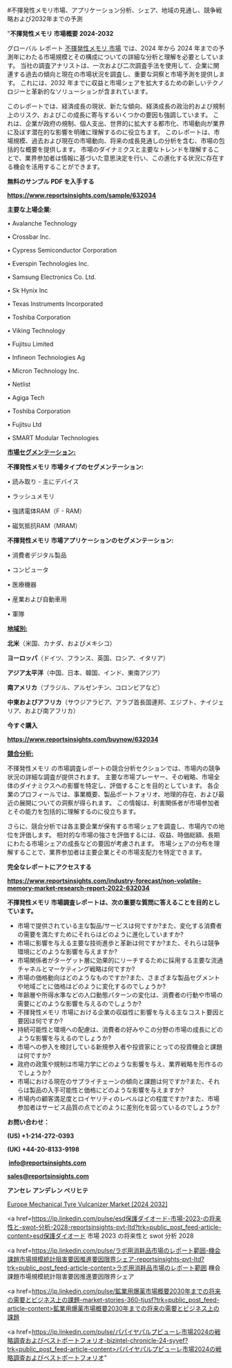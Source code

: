 #不揮発性メモリ市場、アプリケーション分析、シェア、地域の見通し、競争戦略および2032年までの予測

"<strong>不揮発性メモリ 市場概要 2024-2032</strong>

グローバル レポート <a href=https://www.reportsinsights.com/sample/632034>不揮発性メモリ 市場</a> では、2024 年から 2024 年までの予測年にわたる市場規模とその構成についての詳細な分析と理解を必要としています。 当社の調査アナリストは、一次および二次調査手法を使用して、企業に関連する過去の傾向と現在の市場状況を調査し、重要な洞察と市場予測を提供します。 これには、2032 年までに収益と市場シェアを拡大​​するための新しいテクノロジーと革新的なソリューションが含まれています。

このレポートでは、経済成長の現状、新たな傾向、経済成長の政治的および規制上のリスク、およびこの成長に寄与するいくつかの要因も強調しています。 これは、企業が政府の規制、個人支出、世界的に拡大する都市化、市場動向が業界に及ぼす潜在的な影響を明確に理解するのに役立ちます。 このレポートは、市場規模、過去および現在の市場動向、将来の成長見通しの分析を含む、市場の包括的な概要を提供します。 市場のダイナミクスと主要なトレンドを理解することで、業界参加者は情報に基づいた意思決定を行い、この進化する状況に存在する機会を活用することができます。

<strong><b>無料のサンプル PDF を入手する</b></strong>

<a href=https://www.reportsinsights.com/sample/632034><strong><u>https://www.reportsinsights.com/sample/632034</u></strong></a>

<strong>主要な上場企業:</strong>

• Avalanche Technology

• Crossbar Inc.

• Cypress Semiconductor Corporation

• Everspin Technologies Inc.

• Samsung Electronics Co. Ltd.

• Sk Hynix Inc

• Texas Instruments Incorporated

• Toshiba Corporation

• Viking Technology

• Fujitsu Limited

• Infineon Technologies Ag

• Micron Technology Inc.

• Netlist

• Agiga Tech

• Toshiba Corporation

• Fujitsu Ltd

• SMART Modular Technologies

<strong><u>市場セグメンテーション</u></strong><strong><u>:</u></strong>

<strong>不揮発性メモリ 市場タイプのセグメンテーション:</strong>

• 読み取り - 主にデバイス

• ラッシュメモリ

• 強誘電体RAM（F - RAM）

• 磁気抵抗RAM（MRAM）

<strong>不揮発性メモリ 市場アプリケーションのセグメンテーション:</strong>

• 消費者デジタル製品

• コンピュータ

• 医療機器

• 産業および自動車用

• 軍隊

<strong><u>地域別</u></strong><strong><u>:</u></strong>

<strong>北米</strong>（米国、カナダ、およびメキシコ）

<strong>ヨーロッパ</strong>（ドイツ、フランス、英国、ロシア、イタリア）

<strong>アジア太平洋</strong>（中国、日本、韓国、インド、東南アジア）

<strong>南アメリカ</strong>（ブラジル、アルゼンチン、コロンビアなど）

<strong>中東およびアフリカ</strong>（サウジアラビア、アラブ首長国連邦、エジプト、ナイジェリア、および南アフリカ）

<strong>今すぐ購入</strong>

<a href=https://www.reportsinsights.com/buynow/632034><strong><u>https://www.reportsinsights.com/buynow/632034</u></strong></a>

<strong><u>競合分析:</u></strong>

不揮発性メモリ の市場調査レポートの競合分析セクションでは、市場内の競争状況の詳細な調査が提供されます。 主要な市場プレーヤー、その戦略、市場全体のダイナミクスへの影響を特定し、評価することを目的としています。 各企業のプロフィールでは、事業概要、製品ポートフォリオ、地理的存在、および最近の展開についての洞察が得られます。 この情報は、利害関係者が市場参加者とその能力を包括的に理解するのに役立ちます。

さらに、競合分析では各主要企業が保有する市場シェアを調査し、市場内での地位を評価します。 相対的な市場の強さを評価するには、収益、時価総額、長期にわたる市場シェアの成長などの要因が考慮されます。 市場シェアの分布を理解することで、業界参加者は主要企業とその市場支配力を特定できます。

<strong>完全なレポートにアクセスする</strong>

<a href=https://www.reportsinsights.com/industry-forecast/non-volatile-memory-market-research-report-2022-632034><strong><u><b>https://www.reportsinsights.com/industry-forecast/non-volatile-memory-market-research-report-2022-632034</b></u></strong></a>

<strong><b>不揮発性メモリ 市場調査レポートは、次の重要な質問に答えることを目的としています。</b></strong>
<ul>
  <li>市場で提供されている主な製品/サービスは何ですか?また、変化する消費者の需要を満たすためにそれらはどのように進化していますか?</li>
  <li>市場に影響を与える主要な技術進歩と革新は何ですか?また、それらは競争環境にどのような影響を与えますか?</li>
  <li>市場関係者がターゲット層に効果的にリーチするために採用する主要な流通チャネルとマーケティング戦略は何ですか?</li>
  <li>市場の価格動向はどのようなものですか?また、さまざまな製品セグメントや地域ごとに価格はどのように変化するのでしょうか?</li>
  <li>年齢層や所得水準などの人口動態パターンの変化は、消費者の行動や市場の需要にどのような影響を与えるのでしょうか?</li>
  <li>不揮発性メモリ 市場における企業の収益性に影響を与える主なコスト要因と要因は何ですか?</li>
  <li>持続可能性と環境への配慮は、消費者の好みやこの分野の市場の成長にどのような影響を与えるのでしょうか?</li>
  <li>市場への参入を検討している新規参入者や投資家にとっての投資機会と課題は何ですか?</li>
  <li>政府の政策や規制は市場力学にどのような影響を与え、業界戦略を形作るのでしょうか?</li>
  <li>市場における現在のサプライチェーンの傾向と課題は何ですか?また、それらは製品の入手可能性と価格にどのような影響を与えますか?</li>
  <li>市場内の顧客満足度とロイヤリティのレベルはどの程度ですか?また、市場参加者はサービス品質の点でどのように差別化を図っているのでしょうか?</li>
</ul>
<strong>お問い合わせ：</strong>

<strong>(US) +1-214-272-0393</strong>

<strong>(UK) +44-20-8133-9198</strong>

<strong> </strong><a href=info@reportsinsights.com><strong><u>info@reportsinsights.com</u></strong></a>

<a href=sales@reportsinsights.com><strong><u>sales@reportsinsights.com</u></strong></a>

<strong>アンセレ アンデレン ベリヒテ</strong>

<a href=https://www.linkedin.com/pulse/europe-mechanical-tyre-vulcanizer-markets-trends-yzs1f/>Europe Mechanical Tyre Vulcanizer Market [2024 2032]</a>

<a href=https://jp.linkedin.com/pulse/esd保護ダイオード-市場-2023-の将来性と-swot-分析-2028-reportsinsights-pvt-ltd?trk=public_post_feed-article-content>esd保護ダイオード 市場 2023 の将来性と swot 分析 2028</a>

<a href=https://jp.linkedin.com/pulse/ラボ用消耗品市場のレポート範囲-機会課題市場規模統計阻害要因推進要因限界シェア-reportsinsights-pvt-ltd?trk=public_post_feed-article-content>ラボ用消耗品市場のレポート範囲 機会課題市場規模統計阻害要因推進要因限界シェア</a>

<a href=https://jp.linkedin.com/pulse/鉱業用爆薬市場概要2030年までの将来の需要とビジネス上の課題-market-stories-360-tjusf?trk=public_post_feed-article-content>鉱業用爆薬市場概要2030年までの将来の需要とビジネス上の課題</a>

<a href=https://jp.linkedin.com/pulse/パパイヤパルプピューレ市場2024の戦略調査およびベストポートフォリオ-bizintel-chronicle-24-syyef?trk=public_post_feed-article-content>パパイヤパルプピューレ市場2024の戦略調査およびベストポートフォリオ</a>"
